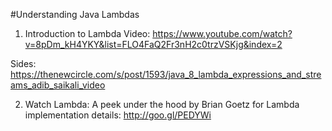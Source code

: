 #Understanding Java Lambdas

1. Introduction to Lambda 
Video:
https://www.youtube.com/watch?v=8pDm_kH4YKY&list=FLO4FaQ2Fr3nH2c0trzVSKjg&index=2

Sides:
https://thenewcircle.com/s/post/1593/java_8_lambda_expressions_and_streams_adib_saikali_video

2. Watch Lambda: A peek under the hood by Brian Goetz for Lambda implementation details:
http://goo.gl/PEDYWi